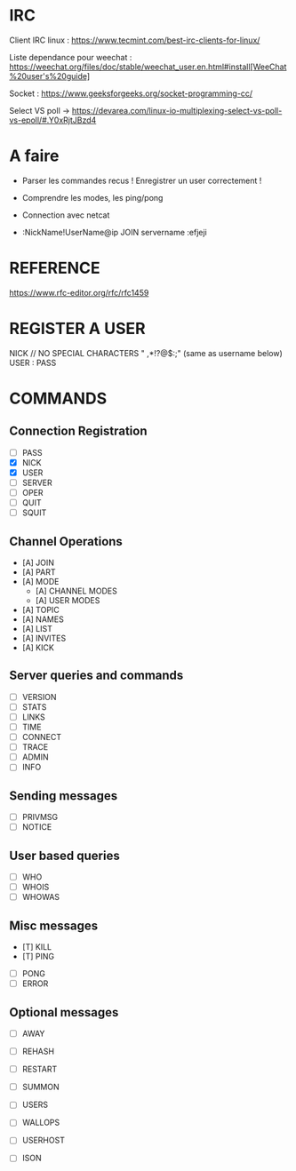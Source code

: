 # IRC

Client IRC linux : https://www.tecmint.com/best-irc-clients-for-linux/

Liste dependance pour weechat : https://weechat.org/files/doc/stable/weechat_user.en.html#install[WeeChat%20user's%20guide]

Socket : https://www.geeksforgeeks.org/socket-programming-cc/

Select VS poll -> https://devarea.com/linux-io-multiplexing-select-vs-poll-vs-epoll/#.Y0xRjtJBzd4

# A faire

- Parser les commandes recus ! Enregistrer un user correctement !

- Comprendre les modes, les ping/pong

- Connection avec netcat

- :NickName!UserName@ip JOIN servername :efjeji


# REFERENCE
https://www.rfc-editor.org/rfc/rfc1459

# REGISTER A USER
NICK <nickname> // NO SPECIAL CHARACTERS " ,*!?@$:;" (same as username below)
USER <username> <hostname> <servername> :<realname>
PASS <pass>

# COMMANDS
## Connection Registration
- [ ] PASS
- [x] NICK
- [x] USER
- [ ] SERVER
- [ ] OPER
- [ ] QUIT
- [ ] SQUIT

## Channel Operations
- [A] JOIN
- [A] PART
- [A] MODE
	- [A] CHANNEL MODES
	- [A] USER MODES
- [A] TOPIC
- [A] NAMES
- [A] LIST
- [A] INVITES
- [A] KICK

## Server queries and commands
- [ ] VERSION
- [ ] STATS
- [ ] LINKS
- [ ] TIME
- [ ] CONNECT
- [ ] TRACE
- [ ] ADMIN
- [ ] INFO

## Sending messages
- [ ] PRIVMSG
- [ ] NOTICE

## User based queries
- [ ] WHO
- [ ] WHOIS
- [ ] WHOWAS

## Misc messages
- [T] KILL
- [T] PING
- [ ] PONG
- [ ] ERROR

## Optional messages
- [ ] AWAY
- [ ] REHASH
- [ ] RESTART
- [ ] SUMMON
- [ ] USERS
- [ ] WALLOPS
- [ ] USERHOST
- [ ] ISON

